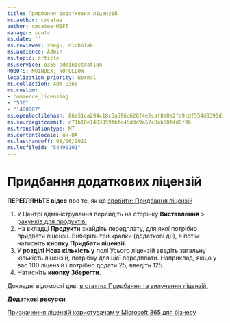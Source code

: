 ```yaml
---
title: Придбання додаткових ліцензій
ms.author: cmcatee
author: cmcatee-MSFT
manager: scotv
ms.date: ''
ms.reviewer: shegu, nicholak
ms.audience: Admin
ms.topic: article
ms.service: o365-administration
ROBOTS: NOINDEX, NOFOLLOW
localization_priority: Normal
ms.collection: Adm_O365
ms.custom:
- commerce_licensing
- "530"
- "1400007"
ms.openlocfilehash: 86a51ca294c18c5a596d626f4e2caf8e0a2fa9cdf554d0390dd31b97445a0b6d
ms.sourcegitcommit: d71b18e1403859fbfc45ddd9a57c8ab68f4d9f96
ms.translationtype: MT
ms.contentlocale: uk-UA
ms.lasthandoff: 08/06/2021
ms.locfileid: "54499101"
---
```

# <a name="buy-additional-licenses"></a>Придбання додаткових ліцензій

**ПЕРЕГЛЯНЬТЕ відео** про те, як це [зробити: Придбання ліцензій](https://go.microsoft.com/fwlink/p/?linkid=2154857)

1. У Центрі адміністрування перейдіть на сторінку **Виставлення**  >  [рахунків для продуктів.](https://go.microsoft.com/fwlink/p/?linkid=842054)
2. На вкладці **Продукти** знайдіть передплату, для якої потрібно придбати ліцензії. Виберіть три крапки (додаткові дії), а потім натисніть **кнопку Придбати ліцензії.**
3. У **розділі Нова кількість у** полі Усього ліцензій введіть загальну кількість ліцензій, потрібну для цієї передплати.  Наприклад, якщо у вас 100 ліцензій і потрібно додати 25, введіть 125.
4. Натисніть **кнопку Зберегти**.

Докладні відомості див. [в статтях Придбання та вилучення ліцензій.](/microsoft-365/commerce/licenses/buy-licenses)

**Додаткові ресурси**

[Призначення ліцензій користувачам у Microsoft 365 для бізнесу](/microsoft-365/admin/manage/assign-licenses-to-users)